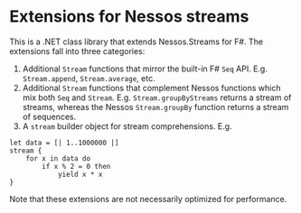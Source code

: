 # Extensions for Nessos streams

This is a .NET class library that extends Nessos.Streams for F#. The extensions fall into three categories:

1. Additional `Stream` functions that mirror the built-in F# `Seq` API. E.g. `Stream.append`,
   `Stream.average`, etc.
2. Additional `Stream` functions that complement Nessos functions which mix both `Seq` and `Stream`.
   E.g. `Stream.groupByStreams` returns a stream of streams, whereas the Nessos `Stream.groupBy`
   function returns a stream of sequences.
3. A `stream` builder object for stream comprehensions. E.g.
```F#
let data = [| 1..1000000 |]
stream {
    for x in data do
        if x % 2 = 0 then
            yield x * x
}
```

Note that these extensions are not necessarily optimized for performance.
